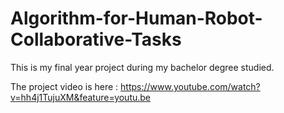 # Algorithm-for-Human-Robot-Collaborative-Tasks
This is my final year project during my bachelor degree studied.  

The project video is here : https://www.youtube.com/watch?v=hh4j1TujuXM&feature=youtu.be
